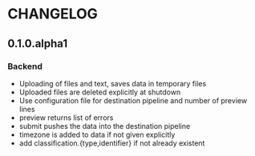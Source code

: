 CHANGELOG
=========

0.1.0.alpha1
------------

### Backend
- Uploading of files and text, saves data in temporary files
- Uploaded files are deleted explicitly at shutdown
- Use configuration file for destination pipeline and number of preview lines
- preview returns list of errors
- submit pushes the data into the destination pipeline
- timezone is added to data if not given explicitly
- add classification.{type,identifier} if not already existent
